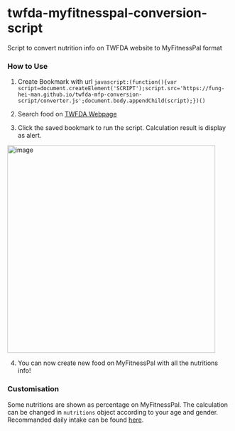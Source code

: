 # twfda-myfitnesspal-conversion-script

Script to convert nutrition info on TWFDA website to MyFitnessPal format

### How to Use
1. Create Bookmark with url `javascript:(function(){var script=document.createElement('SCRIPT');script.src='https://fung-hei-man.github.io/twfda-mfp-conversion-script/converter.js';document.body.appendChild(script);})()`

2. Search food on [TWFDA Webpage](https://consumer.fda.gov.tw/Food/TFND.aspx?nodeID=178)

3. Click the saved bookmark to run the script. Calculation result is display as alert.
<img width="468" alt="image" src="https://user-images.githubusercontent.com/94099670/225285639-ab166bd0-761b-4138-a9c8-062594a70c94.png">

4. You can now create new food on MyFitnessPal with all the nutritions info!

### Customisation
Some nutritions are shown as percentage on MyFitnessPal. The calculation can be changed in `nutritions` object according to your age and gender.
Recommanded daily intake can be found [here](https://www.hpa.gov.tw/Pages/Detail.aspx?nodeid=4248&pid=12285).
